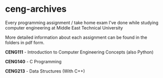 # ceng-archives
Every programming assignment / take home exam I've done while studying computer engineering at Middle East Technical University

More detailed information about each assignment can be found in the folders in pdf form.

**CENG111** - Introduction to Computer Engineering Concepts (also Python)

**CENG140** - C Programming

**CENG213** - Data Structures (With C++)
